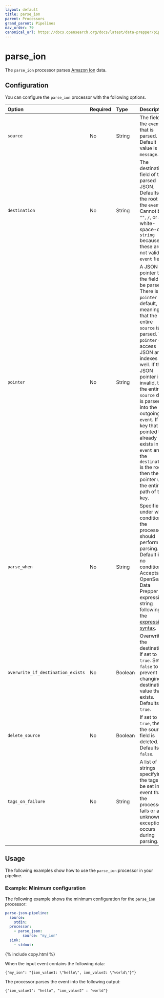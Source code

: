 ```yaml
---
layout: default
title: parse_ion 
parent: Processors
grand_parent: Pipelines
nav_order: 79
canonical_url: https://docs.opensearch.org/docs/latest/data-prepper/pipelines/configuration/processors/parse-ion/
---
```


# parse_ion

The `parse_ion` processor parses [Amazon Ion](https://amazon-ion.github.io/ion-docs/) data.

## Configuration

You can configure the `parse_ion` processor with the following options.

<!--
This table is autogenerated. Do not edit it.
- name: parse_ion
- pluginType: processor
- source: https://github.com/opensearch-project/data-prepper/blob/253e59245fd9c39c959c1c8caaeff1b226a5a0ab/data-prepper-plugins/parse-json-processor/src/main/java/org/opensearch/dataprepper/plugins/processor/parse/ion/ParseIonProcessorConfig.java
-->

| Option | Required | Type | Description |
| :--- | :--- | :--- | :--- | 
| `source` | No | String | The field in the `event` that is parsed. Default value is `message`. |
| `destination` | No | String | The destination field of the parsed JSON. Defaults to the root of the `event`. Cannot be `""`, `/`, or any white-space-only `string` because these are not valid `event` fields. |
| `pointer` | No | String | A JSON pointer to the field to be parsed. There is no `pointer` by default, meaning that the entire `source` is parsed. The `pointer` can access JSON array indexes as well. If the JSON pointer is invalid, then the entire `source` data is parsed into the outgoing `event`. If the key that is pointed to already exists in the `event` and the `destination` is the root, then the pointer uses the entire path of the key. |
| `parse_when` | No | String | Specifies under which conditions the processor should perform parsing. Default is no condition. Accepts an OpenSearch Data Prepper expression string following the [expression syntax]({{site.url}}{{site.baseurl}}/data-prepper/pipelines/expression-syntax/). |
| `overwrite_if_destination_exists` | No | Boolean | Overwrites the destination if set to `true`. Set to `false` to prevent changing a destination value that exists. Defaults is `true`. |
| `delete_source` | No | Boolean | If set to `true`, then the source field is deleted. Defaults is `false`. |
| `tags_on_failure` | No | String | A list of strings specifying the tags to be set in the event that the processor fails or an unknown exception occurs during parsing.

## Usage

The following examples show how to use the `parse_ion` processor in your pipeline.

### Example: Minimum configuration

The following example shows the minimum configuration for the `parse_ion` processor:

```yaml
parse-json-pipeline:
  source:
    stdin:
  processor:
    - parse_json:
        source: "my_ion"
  sink:
    - stdout:
```
{% include copy.html %}

When the input event contains the following data:

```
{"my_ion": "{ion_value1: \"hello\", ion_value2: \"world\"}"}
```

The processor parses the event into the following output:

```
{"ion_value1": "hello", "ion_value2" : "world"}
```


